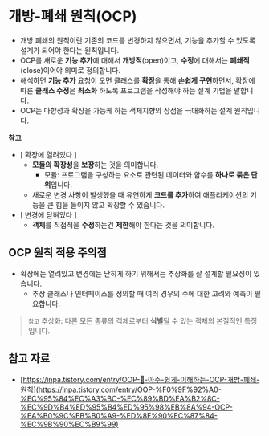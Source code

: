 # 개방-폐쇄 원칙(OCP)

- 개방 폐쇄의 원칙이란 기존의 코드를 변경하지 않으면서, 기능을 추가할 수 있도록 설계가 되어야 한다는 원칙입니다.
- OCP를 새로운 **기능 추가**에 대해서 **개방적**(open)이고, **수정**에 대해서는 **폐쇄적**(close)이어야 의미로 정의합니다.
- 해석하면 **기능 추가** 요청이 오면 클래스를 **확장**을 통해 **손쉽게 구현**하면서, 확장에 따른 **클래스 수정**은 **최소화** 하도록 프로그램을 작성해야 하는 설계 기법을 말합니다.
- OCP는 다향성과 확장을 가능케 하는 객체지향의 장점을 극대화하는 설계 원칙입니다.

**참고**

- [ 확장에 열려있다 ]
    - **모듈의 확장성**을 **보장**하는 것을 의미합니다.
        - 모듈: 프로그램을 구성하는 요소로 관련된 데이터와 함수를 **하나로 묶은 단위**입니다.
    - 새로운 변경 사항이 발생했을 때 유연하게 **코드를 추가**하여 애플리케이션의 기능을 큰 힘을 들이지 않고 확장할 수 있습니다.
- [ 변경에 닫혀있다 ]
    - **객체**를 직접적을 **수정**하는건 **제한**해야 한다는 것을 의미합니다.

## OCP 원칙 적용 주의점

- 확장에는 열려있고 변경에는 닫히게 하기 위해서는 추상화를 잘 설계할 필요성이 있습니다.
    - 추상 클래스나 인터페이스를 정의할 때 여러 경우의 수에 대한 고려와 예측이 필요합니다.

> `참고` 추상화: 다른 모든 종류의 객체로부터 **식별**될 수 있는 객체의 본질적인 특징입니다.

## 참고 자료

- [](https://inpa.tistory.com/entry/OOP-%F0%9F%92%A0-%EC%95%84%EC%A3%BC-%EC%89%BD%EA%B2%8C-%EC%9D%B4%ED%95%B4%ED%95%98%EB%8A%94-OCP-%EA%B0%9C%EB%B0%A9-%ED%8F%90%EC%87%84-%EC%9B%90%EC%B9%99)[https://inpa.tistory.com/entry/OOP-💠-아주-쉽게-이해하는-OCP-개방-폐쇄-원칙](https://inpa.tistory.com/entry/OOP-%F0%9F%92%A0-%EC%95%84%EC%A3%BC-%EC%89%BD%EA%B2%8C-%EC%9D%B4%ED%95%B4%ED%95%98%EB%8A%94-OCP-%EA%B0%9C%EB%B0%A9-%ED%8F%90%EC%87%84-%EC%9B%90%EC%B9%99)